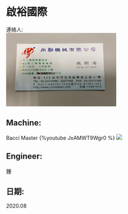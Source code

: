 # 啟裕國際
連絡人:
<br>
<img src="https://github.com/EcardJimmy/My-Github-Note/blob/master/Pictures/S__31924292.jpg" width="300" height="200">
</br>

## Machine:
Bacci Master
{%youtube JxAMWT9Wgr0 %}
[![](http://img.youtube.com/vi/JxAMWT9Wgr0/0.jpg)](http://www.youtube.com/watch?v=JxAMWT9Wgr0 "")

## Engineer:
鍾

## 日期:
2020.08
